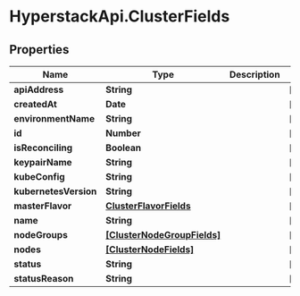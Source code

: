 # HyperstackApi.ClusterFields

## Properties

Name | Type | Description | Notes
------------ | ------------- | ------------- | -------------
**apiAddress** | **String** |  | [optional] 
**createdAt** | **Date** |  | [optional] 
**environmentName** | **String** |  | [optional] 
**id** | **Number** |  | [optional] 
**isReconciling** | **Boolean** |  | [optional] 
**keypairName** | **String** |  | [optional] 
**kubeConfig** | **String** |  | [optional] 
**kubernetesVersion** | **String** |  | [optional] 
**masterFlavor** | [**ClusterFlavorFields**](ClusterFlavorFields.md) |  | [optional] 
**name** | **String** |  | [optional] 
**nodeGroups** | [**[ClusterNodeGroupFields]**](ClusterNodeGroupFields.md) |  | [optional] 
**nodes** | [**[ClusterNodeFields]**](ClusterNodeFields.md) |  | [optional] 
**status** | **String** |  | [optional] 
**statusReason** | **String** |  | [optional] 


